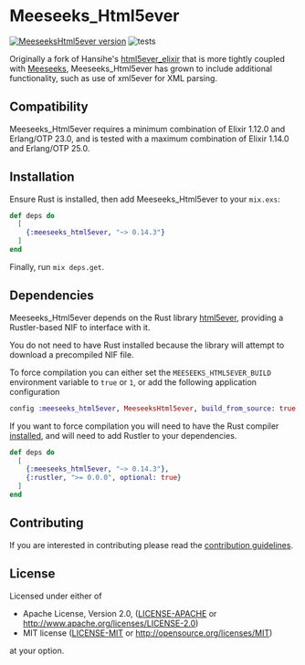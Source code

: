 # Meeseeks_Html5ever

[![MeeseeksHtml5ever version](https://img.shields.io/hexpm/v/meeseeks_html5ever.svg)](https://hex.pm/packages/meeseeks_html5ever)
![tests](https://github.com/mischov/meeseeks_html5ever/workflows/tests/badge.svg)

Originally a fork of Hansihe's [html5ever_elixir](https://github.com/hansihe/html5ever_elixir) that is more tightly coupled with [Meeseeks](https://github.com/mischov/meeseeks), Meeseeks_Html5ever has grown to include additional functionality, such as use of xml5ever for XML parsing.

## Compatibility

Meeseeks_Html5ever requires a minimum combination of Elixir 1.12.0 and Erlang/OTP 23.0, and is tested with a maximum combination of Elixir 1.14.0 and Erlang/OTP 25.0.

## Installation

Ensure Rust is installed, then add Meeseeks_Html5ever to your `mix.exs`:

```elixir
def deps do
  [
    {:meeseeks_html5ever, "~> 0.14.3"}
  ]
end
```

Finally, run `mix deps.get`.

## Dependencies

Meeseeks_Html5ever depends on the Rust library [html5ever](https://github.com/servo/html5ever), providing a Rustler-based NIF to interface with it.

You do not need to have Rust installed because the library will attempt to download a precompiled NIF file.

To force compilation you can either set the `MEESEEKS_HTML5EVER_BUILD` environment variable to `true` or `1`, or add the following application configuration

```elixir
config :meeseeks_html5ever, MeeseeksHtml5ever, build_from_source: true
```

If you want to force compilation you will need to have the Rust compiler [installed](https://www.rust-lang.org/en-US/install.html), and will need to add Rustler to your dependencies.

```elixir
def deps do
  [
    {:meeseeks_html5ever, "~> 0.14.3"},
    {:rustler, ">= 0.0.0", optional: true}
  ]
end
```

## Contributing

If you are interested in contributing please read the [contribution guidelines](CONTRIBUTING.md).

## License

Licensed under either of

 * Apache License, Version 2.0, ([LICENSE-APACHE](LICENSE-APACHE) or http://www.apache.org/licenses/LICENSE-2.0)
 * MIT license ([LICENSE-MIT](LICENSE-MIT) or http://opensource.org/licenses/MIT)

at your option.
